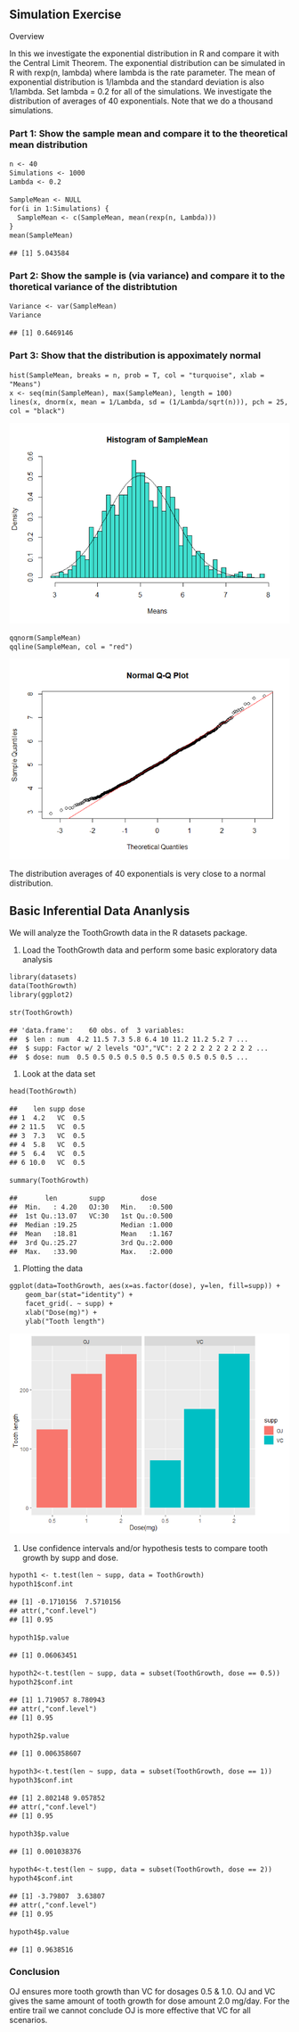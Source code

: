 Simulation Exercise
-------------------

Overview

In this we investigate the exponential distribution in R and compare it
with the Central Limit Theorem. The exponential distribution can be
simulated in R with rexp(n, lambda) where lambda is the rate parameter.
The mean of exponential distribution is 1/lambda and the standard
deviation is also 1/lambda. Set lambda = 0.2 for all of the simulations.
We investigate the distribution of averages of 40 exponentials. Note
that we do a thousand simulations.

### Part 1: Show the sample mean and compare it to the theoretical mean distribution

    n <- 40
    Simulations <- 1000
    Lambda <- 0.2

    SampleMean <- NULL
    for(i in 1:Simulations) {
      SampleMean <- c(SampleMean, mean(rexp(n, Lambda)))
    }
    mean(SampleMean)

    ## [1] 5.043584

### Part 2: Show the sample is (via variance) and compare it to the thoretical variance of the distribtution

    Variance <- var(SampleMean)
    Variance

    ## [1] 0.6469146

### Part 3: Show that the distribution is appoximately normal

    hist(SampleMean, breaks = n, prob = T, col = "turquoise", xlab = "Means")
    x <- seq(min(SampleMean), max(SampleMean), length = 100)
    lines(x, dnorm(x, mean = 1/Lambda, sd = (1/Lambda/sqrt(n))), pch = 25, col = "black")

![](Statistical_Inference_files/figure-markdown_strict/unnamed-chunk-3-1.png)

    qqnorm(SampleMean)
    qqline(SampleMean, col = "red")

![](Statistical_Inference_files/figure-markdown_strict/unnamed-chunk-4-1.png)

The distribution averages of 40 exponentials is very close to a normal
distribution.

Basic Inferential Data Ananlysis
--------------------------------

We will analyze the ToothGrowth data in the R datasets package.

1.  Load the ToothGrowth data and perform some basic exploratory data
    analysis

<!-- -->

    library(datasets)
    data(ToothGrowth)
    library(ggplot2)

    str(ToothGrowth)

    ## 'data.frame':    60 obs. of  3 variables:
    ##  $ len : num  4.2 11.5 7.3 5.8 6.4 10 11.2 11.2 5.2 7 ...
    ##  $ supp: Factor w/ 2 levels "OJ","VC": 2 2 2 2 2 2 2 2 2 2 ...
    ##  $ dose: num  0.5 0.5 0.5 0.5 0.5 0.5 0.5 0.5 0.5 0.5 ...

1.  Look at the data set

<!-- -->

    head(ToothGrowth)

    ##    len supp dose
    ## 1  4.2   VC  0.5
    ## 2 11.5   VC  0.5
    ## 3  7.3   VC  0.5
    ## 4  5.8   VC  0.5
    ## 5  6.4   VC  0.5
    ## 6 10.0   VC  0.5

    summary(ToothGrowth)

    ##       len        supp         dose      
    ##  Min.   : 4.20   OJ:30   Min.   :0.500  
    ##  1st Qu.:13.07   VC:30   1st Qu.:0.500  
    ##  Median :19.25           Median :1.000  
    ##  Mean   :18.81           Mean   :1.167  
    ##  3rd Qu.:25.27           3rd Qu.:2.000  
    ##  Max.   :33.90           Max.   :2.000

1.  Plotting the data

<!-- -->

    ggplot(data=ToothGrowth, aes(x=as.factor(dose), y=len, fill=supp)) +
        geom_bar(stat="identity") +
        facet_grid(. ~ supp) +
        xlab("Dose(mg)") +
        ylab("Tooth length")

![](Statistical_Inference_files/figure-markdown_strict/unnamed-chunk-7-1.png)

1.  Use confidence intervals and/or hypothesis tests to compare tooth
    growth by supp and dose.

<!-- -->

    hypoth1 <- t.test(len ~ supp, data = ToothGrowth)
    hypoth1$conf.int

    ## [1] -0.1710156  7.5710156
    ## attr(,"conf.level")
    ## [1] 0.95

    hypoth1$p.value

    ## [1] 0.06063451

    hypoth2<-t.test(len ~ supp, data = subset(ToothGrowth, dose == 0.5))
    hypoth2$conf.int

    ## [1] 1.719057 8.780943
    ## attr(,"conf.level")
    ## [1] 0.95

    hypoth2$p.value

    ## [1] 0.006358607

    hypoth3<-t.test(len ~ supp, data = subset(ToothGrowth, dose == 1))
    hypoth3$conf.int

    ## [1] 2.802148 9.057852
    ## attr(,"conf.level")
    ## [1] 0.95

    hypoth3$p.value

    ## [1] 0.001038376

    hypoth4<-t.test(len ~ supp, data = subset(ToothGrowth, dose == 2))
    hypoth4$conf.int

    ## [1] -3.79807  3.63807
    ## attr(,"conf.level")
    ## [1] 0.95

    hypoth4$p.value

    ## [1] 0.9638516

### Conclusion

OJ ensures more tooth growth than VC for dosages 0.5 & 1.0. OJ and VC
gives the same amount of tooth growth for dose amount 2.0 mg/day. For
the entire trail we cannot conclude OJ is more effective that VC for all
scenarios.
